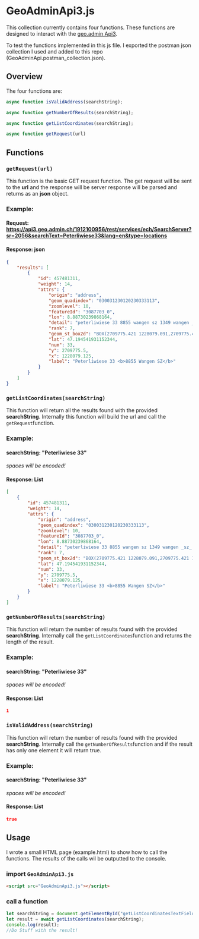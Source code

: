 # GeoAdminApi3.js

This collection currently contains four functions. These functions are designed to interact with the [geo.admin Api3](https://api3.geo.admin.ch).

To test the functions implemented in this js file. I exported the postman json collection I used and added to this repo (GeoAdminApi.postman_collection.json).

## Overview

The four functions are:
```js
async function isValidAddress(searchString);

async function getNumberOfResults(searchString);

async function getListCoordinates(searchString);

async function getRequest(url)
```

## Functions

### `getRequest(url)`

This function is the basic GET request function. The get request will be sent to the **url** and the response will be server response will be parsed and returns as an **json** object.
### Example: 
#### Request: https://api3.geo.admin.ch/1912100956/rest/services/ech/SearchServer?sr=2056&searchText=Peterliwiese33&lang=en&type=locations

#### Response: json
```json
{
    "results": [
        {
            "id": 457481311,
            "weight": 14,
            "attrs": {
                "origin": "address",
                "geom_quadindex": "030031230120230333113",
                "zoomlevel": 10,
                "featureId": "3087703_0",
                "lon": 8.88730239868164,
                "detail": "peterliwiese 33 8855 wangen sz 1349 wangen _sz_ ch sz",
                "rank": 7,
                "geom_st_box2d": "BOX(2709775.421 1228079.091,2709775.421 1228079.091)",
                "lat": 47.194541931152344,
                "num": 33,
                "y": 2709775.5,
                "x": 1228079.125,
                "label": "Peterliwiese 33 <b>8855 Wangen SZ</b>"
            }
        }
    ]
}
```



### `getListCoordinates(searchString)`

This function will return all the results found with the provided **searchString**. Internally this function will build the url and call the `getRequest`function.

### Example: 
#### searchString: "Peterliwiese 33"
*spaces will be encoded!*

#### Response: List
```json
[
    {
        "id": 457481311,
        "weight": 14,
        "attrs": {
            "origin": "address",
            "geom_quadindex": "030031230120230333113",
            "zoomlevel": 10,
            "featureId": "3087703_0",
            "lon": 8.88730239868164,
            "detail": "peterliwiese 33 8855 wangen sz 1349 wangen _sz_ ch sz",
            "rank": 7,
            "geom_st_box2d": "BOX(2709775.421 1228079.091,2709775.421 1228079.091)",
            "lat": 47.194541931152344,
            "num": 33,
            "y": 2709775.5,
            "x": 1228079.125,
            "label": "Peterliwiese 33 <b>8855 Wangen SZ</b>"
        }
    }
]
```

### `getNumberOfResults(searchString)`

This function will return the number of results found with the provided **searchString**. Internally call the `getListCoordinates`function and returns the length of the result.

### Example: 
#### searchString: "Peterliwiese 33"
*spaces will be encoded!*

#### Response: List
```json
1
```
### `isValidAddress(searchString)`

This function will return the number of results found with the provided **searchString**. Internally call the `getNumberOfResults`function and if the result has only one element it will return true.

### Example: 
#### searchString: "Peterliwiese 33"
*spaces will be encoded!*

#### Response: List
```json
true
```

## Usage

I wrote a small HTML page (example.html) to show how to call the functions. The results of the calls wil be outputted to the console.

### import `GeoAdminApi3.js`
```html
<script src="GeoAdminApi3.js"></script>
```
### call a function
```js
let searchString = document.getElementById("getListCoordinatesTextField").value;
let result = await getListCoordinates(searchString);
console.log(result);
//Do Stuff with the result!
```